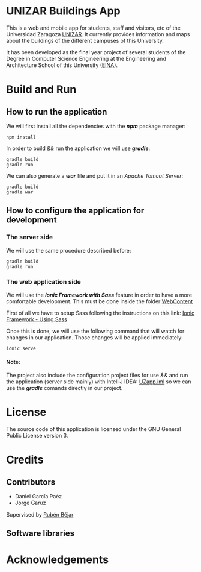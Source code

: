 # UNIZAR Buildings App
This is a web and mobile app for students, staff and visitors, etc of the Universidad Zaragoza [UNIZAR](https://www.unizar.es/). It currently provides information and maps about the buildings of the different campuses of this University.

It has been developed as the final year project of several students of the Degree in Computer Science Engineering at the Engineering and Architecture School of this University ([EINA](https://eina.unizar.es/)).

# Build and Run
## How to run the application
We will first install all the dependencies with the ***npm*** package manager:
```
npm install
```
In order to build *&&* run the application we will use ***gradle***:
```
gradle build
gradle run
```

We can also generate a ***war*** file and put it in an *Apache Tomcat Server*:
```
gradle build
gradle war
```

## How to configure the application for development

### The server side
We will use the same procedure described before:
```
gradle build
gradle run
```

### The web application side
We will use the ***Ionic Framework with Sass*** feature in order to have a more comfortable development. This must be done inside the folder [WebContent](WebContent/)

First of all we have to setup Sass following the instructions on this link: [Ionic Framework - Using Sass](http://ionicframework.com/docs/cli/sass.html)

Once this is done, we will use the following command that will watch for changes in our application. Those changes will be applied immediately:
```
ionic serve
```

#### Note:
The project also include the configuration project files for use *&&* and run the application (server side mainly) with IntelliJ IDEA: [UZapp.iml](UZapp.iml) so we can use the ***gradle*** comands directly in our project.

# License
The source code of this application is licensed under the GNU General Public License version 3.

# Credits
## Contributors

- Daniel García Paéz
- Jorge Garuz

Supervised by [Rubén Béjar](http://www.rubenbejar.com)

## Software libraries

# Acknowledgements

